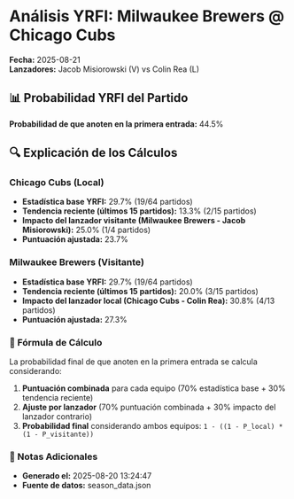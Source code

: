 # Análisis YRFI: Milwaukee Brewers @ Chicago Cubs

**Fecha:** 2025-08-21  
**Lanzadores:** Jacob Misiorowski (V) vs Colin Rea (L)

## 📊 Probabilidad YRFI del Partido

**Probabilidad de que anoten en la primera entrada:** 44.5%

## 🔍 Explicación de los Cálculos

### Chicago Cubs (Local)
- **Estadística base YRFI:** 29.7% (19/64 partidos)
- **Tendencia reciente (últimos 15 partidos):** 13.3% (2/15 partidos)
- **Impacto del lanzador visitante (Milwaukee Brewers - Jacob Misiorowski):** 25.0% (1/4 partidos)
- **Puntuación ajustada:** 23.7%

### Milwaukee Brewers (Visitante)
- **Estadística base YRFI:** 29.7% (19/64 partidos)
- **Tendencia reciente (últimos 15 partidos):** 20.0% (3/15 partidos)
- **Impacto del lanzador local (Chicago Cubs - Colin Rea):** 30.8% (4/13 partidos)
- **Puntuación ajustada:** 27.3%

### 📝 Fórmula de Cálculo

La probabilidad final de que anoten en la primera entrada se calcula considerando:
1. **Puntuación combinada** para cada equipo (70% estadística base + 30% tendencia reciente)
2. **Ajuste por lanzador** (70% puntuación combinada + 30% impacto del lanzador contrario)
3. **Probabilidad final** considerando ambos equipos: `1 - ((1 - P_local) * (1 - P_visitante))`

### 📌 Notas Adicionales

- **Generado el:** 2025-08-20 13:24:47
- **Fuente de datos:** season_data.json
